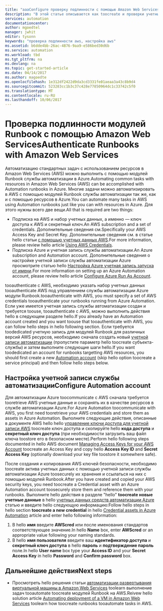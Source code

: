 ```yaml
---
title: "aaaConfigure проверку подлинности с помощью Amazon Web Services | Документы Microsoft"
description: "В этой статье описывается как toocreate и проверки учетных данных для модулей Runbook в автоматизации Azure, управление ресурсами AWS AWS."
services: automation
documentationcenter: 
author: mgoedtel
manager: jwhit
editor: tysonn
keywords: "проверка подлинности aws, настройка aws"
ms.assetid: b6dde4bb-26ac-4876-9aa9-e586bed30d6b
ms.service: automation
ms.workload: tbd
ms.tgt_pltfrm: na
ms.devlang: na
ms.topic: get-started-article
ms.date: 04/14/2017
ms.author: magoedte
ms.openlocfilehash: 1e312df2422d9da3cd3331fe01aeaa3a43c8b9d4
ms.sourcegitcommit: 523283cc1b3c37c428e77850964dc1c33742c5f0
ms.translationtype: MT
ms.contentlocale: ru-RU
ms.lasthandoff: 10/06/2017
---
```

# <a name="authenticate-runbooks-with-amazon-web-services"></a><span data-ttu-id="fb0ce-104">Проверка подлинности модулей Runbook с помощью Amazon Web Services</span><span class="sxs-lookup"><span data-stu-id="fb0ce-104">Authenticate Runbooks with Amazon Web Services</span></span>
<span data-ttu-id="fb0ce-105">Автоматизацию стандартных задач с использованием ресурсов в Amazon Web Services (AWS) можно выполнить с помощью модулей Runbook службы автоматизации в Azure.</span><span class="sxs-lookup"><span data-stu-id="fb0ce-105">Automating common tasks with resources in Amazon Web Services (AWS) can be accomplished with Automation runbooks in Azure.</span></span>  <span data-ttu-id="fb0ce-106">Многие задачи можно автоматизировать в AWS с помощью модулей Runbook службы автоматизации так же, как и с помощью ресурсов в Azure.</span><span class="sxs-lookup"><span data-stu-id="fb0ce-106">You can automate many tasks in AWS using Automation runbooks just like you can with resources in Azure.</span></span>  <span data-ttu-id="fb0ce-107">Для этого нужны всего две вещи.</span><span class="sxs-lookup"><span data-stu-id="fb0ce-107">All that is required are two things:</span></span>

* <span data-ttu-id="fb0ce-108">Подписка на AWS и набор учетных данных, а именно — ключ доступа к AWS и секретный ключ.</span><span class="sxs-lookup"><span data-stu-id="fb0ce-108">An AWS subscription and a set of credentials.</span></span>  <span data-ttu-id="fb0ce-109">Дополнительные сведения см.</span><span class="sxs-lookup"><span data-stu-id="fb0ce-109">Specifically your AWS Access Key and Secret Key.</span></span>  <span data-ttu-id="fb0ce-110">Дополнительные сведения см. в статье hello статьи [с помощью учетных данных AWS](http://docs.aws.amazon.com/powershell/latest/userguide/specifying-your-aws-credentials.html).</span><span class="sxs-lookup"><span data-stu-id="fb0ce-110">For more information, please review hello article [Using AWS Credentials](http://docs.aws.amazon.com/powershell/latest/userguide/specifying-your-aws-credentials.html).</span></span>
* <span data-ttu-id="fb0ce-111">Подписка Azure и учетная запись службы автоматизации.</span><span class="sxs-lookup"><span data-stu-id="fb0ce-111">An Azure subscription and Automation account.</span></span>  <span data-ttu-id="fb0ce-112">Дополнительные сведения о настройке учетной записи службы автоматизации Azure просмотрите статью hello [Настройка Azure учетная запись запуска от имени](automation-sec-configure-azure-runas-account.md).</span><span class="sxs-lookup"><span data-stu-id="fb0ce-112">For more information on setting up an Azure Automation account, please review hello article [Configure Azure Run As Account](automation-sec-configure-azure-runas-account.md).</span></span>  

<span data-ttu-id="fb0ce-113">tooauthenticate с AWS, необходимо указать набор учетных данных tooauthenticate AWS под управлением службы автоматизации Azure модули Runbook.</span><span class="sxs-lookup"><span data-stu-id="fb0ce-113">tooauthenticate with AWS, you must specify a set of AWS credentials tooauthenticate your runbooks running from Azure Automation.</span></span> <span data-ttu-id="fb0ce-114">Если уже имеется учетная запись службы автоматизации создан и требуется toouse, tooauthenticate с AWS, можно выполнить действия hello в следующем разделе hello.</span><span class="sxs-lookup"><span data-stu-id="fb0ce-114">If you already have an Automation account created and you want toouse that tooauthenticate with AWS, you can follow hello steps in hello following section.</span></span>  <span data-ttu-id="fb0ce-115">Если требуется toodedicated учетную запись для модулей Runbook для различных версий AWS ресурсов, необходимо сначала создать новый [учетной записи автоматизации](automation-offering-get-started.md) (пропустите параметр hello toocreate субъекта-службы) и затем выполните следующие шаги hello.</span><span class="sxs-lookup"><span data-stu-id="fb0ce-115">If you want toodedicated an account for runbooks targetting AWS resources, you should first create a new [Automation account](automation-offering-get-started.md) (skip hello option toocreate a service principal) and then follow hello steps below.</span></span>

## <a name="configure-automation-account"></a><span data-ttu-id="fb0ce-116">Настройка учетной записи службы автоматизации</span><span class="sxs-lookup"><span data-stu-id="fb0ce-116">Configure Automation account</span></span>
<span data-ttu-id="fb0ce-117">Для автоматизации Azure toocommunicate с AWS сначала требуется tooretrieve AWS учетные данные и сохранять их в качестве ресурсов в службе автоматизации Azure.</span><span class="sxs-lookup"><span data-stu-id="fb0ce-117">For Azure Automation toocommunicate with AWS, you first need tooretrieve your AWS credentials and store them as assets in Azure Automation.</span></span>  <span data-ttu-id="fb0ce-118">Выполните следующие действия, описанные в документе AWS hello hello [управление ключи доступа для учетной записи AWS](http://docs.aws.amazon.com/general/latest/gr/managing-aws-access-keys.html) toocreate ключ доступа и скопируйте hello **кода доступа** и **секретный ключ доступа** (при необходимости загрузить ваш файл ключа toostore его в безопасном месте).</span><span class="sxs-lookup"><span data-stu-id="fb0ce-118">Perform hello following steps documented in hello AWS document [Managing Access Keys for your AWS Account](http://docs.aws.amazon.com/general/latest/gr/managing-aws-access-keys.html) toocreate an Access Key and copy hello **Access Key ID** and **Secret Access Key** (optionally download your key file toostore it somewhere safe).</span></span>

<span data-ttu-id="fb0ce-119">После создания и копирования AWS ключей безопасности, необходимо toocreate актива учетных данных с помощью учетной записи службы автоматизации Azure toosecurely их хранения и ссылаться на них с помощью модулей Runbook.</span><span class="sxs-lookup"><span data-stu-id="fb0ce-119">After you have created and copied your AWS security keys, you need toocreate a Credential asset with an Azure Automation account toosecurely store them and reference them with your runbooks.</span></span>  <span data-ttu-id="fb0ce-120">Выполните hello действия в разделе "hello" **toocreate новые учетные данные** в hello [учетных данных средств автоматизации Azure](automation-credentials.md#to-create-a-new-credential-asset-with-the-azure-portal) статью и введите hello следующую информацию:</span><span class="sxs-lookup"><span data-stu-id="fb0ce-120">Follow hello steps in hello section **toocreate a new credential** in hello [Credential assets in Azure Automation](automation-credentials.md#to-create-a-new-credential-asset-with-the-azure-portal) article and enter hello following information:</span></span>

1. <span data-ttu-id="fb0ce-121">В hello **имя** введите **AWScred** или после именования стандартов соответствующее значение.</span><span class="sxs-lookup"><span data-stu-id="fb0ce-121">In hello **Name** box, enter **AWScred** or an appropriate value following your naming standards.</span></span>  
2. <span data-ttu-id="fb0ce-122">В hello **имя пользователя** введите ваш **идентификатор доступа** и **секретный ключ доступа** в hello **пароль** и **подтверждение пароль** поле.</span><span class="sxs-lookup"><span data-stu-id="fb0ce-122">In hello **User name** box type your **Access ID** and your **Secret Access Key** in hello **Password** and **Confirm password** box.</span></span>   

## <a name="next-steps"></a><span data-ttu-id="fb0ce-123">Дальнейшие действия</span><span class="sxs-lookup"><span data-stu-id="fb0ce-123">Next steps</span></span>
* <span data-ttu-id="fb0ce-124">Просмотреть hello решения статьи [автоматизации развертывания виртуальной машины в Amazon Web Services](automation-scenario-aws-deployment.md) toolearn выполнение задач tooautomate toocreate модулей Runbook на AWS.</span><span class="sxs-lookup"><span data-stu-id="fb0ce-124">Reivew hello solution article [Automating deployment of a VM in Amazon Web Services](automation-scenario-aws-deployment.md) toolearn how toocreate runbooks tooautomate tasks in AWS.</span></span>

